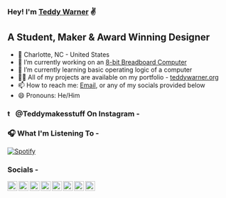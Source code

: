 [linktree]: https://linktr.ee/TeddyWarner
[website]: https://teddywarner.org/
[current]: https://teddywarner.org/Projects/8-bit/
[linkedin]: https://www.linkedin.com/in/teddy-warner-880974200/
[instagram]: https://www.instagram.com/teddymakesstuff/
[twitter]: https://twitter.com/WarnerTeddy
[discord]: https://discordapp.com/users/534164566649733120/
[spotify]: https://open.spotify.com/user/mskz5e4dyzv4cb4kkn73iipq0?si=58a503e3c7a54eeb
[coffee]: https://www.buymeacoffee.com/teddywarner
[email]: mailto:<Twarner491@gmail.com>

### Hey! I'm [Teddy Warner][linktree] ✌️

## A Student, Maker & Award Winning Designer

- 📍 Charlotte, NC - United States
- 🔭 I’m currently working on an [8-bit Breadboard Computer][current]
- 🌱 I’m currently learning basic operating logic of a computer
- 👨‍💻 All of my projects are available on my portfolio - [teddywarner.org][website]
- 📫 How to reach me: [Email][email], or any of my socials provided below
- 😄 Pronouns: He/Him

### @Teddymakesstuff On <img align="left" alt="teddywarner| Instagram" width="15px" src="https://cdn2.iconfinder.com/data/icons/social-media-2285/512/1_Instagram_colored_svg_1-512.png" />Instagram -

### 🎧 What I'm Listening To -

[![Spotify](https://novatorem-oqoqm52ci-twarner491.vercel.app/api/spotify)](https://open.spotify.com/user/mskz5e4dyzv4cb4kkn73iipq0?si=5eba25ddc4f74313)

### Socials -

[<img align="left" alt="TeddyWarner.org" title="TeddyWarner.org" width="22px" src="https://cdn3.iconfinder.com/data/icons/save-earth-4/512/Earth-512.png" />][website]
[<img align="left" alt="LinkedIn - Teddy Warner" width="22px" src="https://cdn2.iconfinder.com/data/icons/social-media-2285/512/1_Linkedin_unofficial_colored_svg-512.png" />][linkedin]
[<img align="left" alt="Instagram - @teddymakesstuff" title="Linked In - Teddy Warner" width="22px" src="https://cdn2.iconfinder.com/data/icons/social-media-2285/512/1_Instagram_colored_svg_1-512.png" />][instagram]
[<img align="left" alt="Twitter - WarnerTeddy" title="Twitter - @WarnerTeddy" width="22px" src="https://cdn2.iconfinder.com/data/icons/social-media-2285/512/1_Twitter_colored_svg-512.png" />][twitter]
[<img align="left" alt="Discord - Twarner#2592" title="Discord - Twarner#2592" width="22px" src="https://cdn3.iconfinder.com/data/icons/social-network-flat-3/100/Discord-512.png" />][discord]
[<img align="left" alt="Spotify - Teddy Warner" title="Spotify - Teddy Warner" width="22px" src="https://cdn0.iconfinder.com/data/icons/social-media-2474/128/spotify_interface_media_social_logo-512.png" />][spotify]
[<img align="left" alt="Buy Me a Coffee :)" title="Buy Me a Coffee :)" width="22px" src="https://cdn1.iconfinder.com/data/icons/unicons-line-vol-2/24/coffee-512.png" />][coffee]
[<img align="left" alt="Email - twarner491@gmail.com" title="Email - Twarner491@gmail.com" width="22px" src="https://cdn4.iconfinder.com/data/icons/social-media-and-logos-11/32/Logo_telegram_Airplane_Air_plane_paper_airplane-33-512.png" />][email]
